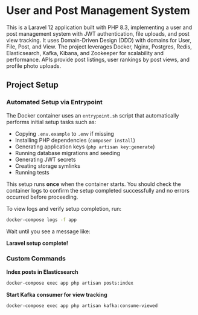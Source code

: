 # User and Post Management System

This is a Laravel 12 application built with PHP 8.3, implementing a user and post management system with JWT authentication, file uploads, and post view tracking. It uses Domain-Driven Design (DDD) with domains for User, File, Post, and View. The project leverages Docker, Nginx, Postgres, Redis, Elasticsearch, Kafka, Kibana, and Zookeeper for scalability and performance. APIs provide post listings, user rankings by post views, and profile photo uploads.

## Project Setup

### Automated Setup via Entrypoint

The Docker container uses an `entrypoint.sh` script that automatically performs initial setup tasks such as:

- Copying `.env.example` to `.env` if missing
- Installing PHP dependencies (`composer install`)
- Generating application keys (`php artisan key:generate`)
- Running database migrations and seeding
- Generating JWT secrets
- Creating storage symlinks
- Running tests

This setup runs **once** when the container starts. You should check the container logs to confirm the setup completed successfully and no errors occurred before proceeding.

To view logs and verify setup completion, run:

```bash
docker-compose logs -f app
```

Wait until you see a message like:

**Laravel setup complete!**

### Custom Commands

**Index posts in Elasticsearch**  
   ```bash
   docker-compose exec app php artisan posts:index
   ```

**Start Kafka consumer for view tracking**  
   ```bash
   docker-compose exec app php artisan kafka:consume-viewed
   ```